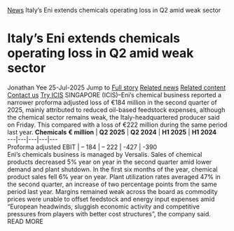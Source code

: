 [News](https://www.icis.com/explore/resources/news/) Italy’s Eni extends chemicals operating loss in Q2 amid weak sector
# Italy’s Eni extends chemicals operating loss in Q2 amid weak sector
Jonathan Yee
25-Jul-2025
Jump to
[Full story](https://www.icis.com/explore/resources/news/2025/07/25/11122251/italy-s-eni-extends-chemicals-operating-loss-in-q2-amid-weak-sector/#full-story)
[Related news](https://www.icis.com/explore/resources/news/2025/07/25/11122251/italy-s-eni-extends-chemicals-operating-loss-in-q2-amid-weak-sector/#related-articles)
[Related content](https://www.icis.com/explore/resources/news/2025/07/25/11122251/italy-s-eni-extends-chemicals-operating-loss-in-q2-amid-weak-sector/#related-contents)
[Contact us](https://www.icis.com/explore/resources/news/2025/07/25/11122251/italy-s-eni-extends-chemicals-operating-loss-in-q2-amid-weak-sector/#contact-us)
[Try ICIS](https://www.icis.com/explore/contact/try-icis-today/?intcmp=individual-news_try-icis)
SINGAPORE (ICIS)–Eni’s chemical business reported a narrower proforma adjusted loss of €184 million in the second quarter of 2025, mainly attributed to reduced oil-based feedstock expenses, although the chemical sector remains weak, the Italy-headquartered producer said on Friday. 
This compared with a loss of €222 million during the same period last year. 
**Chemicals**
**€ million** |  **Q2 2025** |  **Q2 2024** |  **H1 2025** |  **H1 2024**  
---|---|---|---|---  
Proforma adjusted EBIT  |  – 184  |  – 222  |  -427  |  -390   
Eni’s chemicals business is managed by Versalis. 
Sales of chemical products decreased 5% year on year in the second quarter amid lower demand and plant shutdown. 
In the first six months of the year, chemical product sales fell 6% year on year. 
Plant utilization rates averaged 47% in the second quarter, an increase of two percentage points from the same period last year. 
Margins remained weak across the board as commodity prices were unable to offset feedstock and energy input expenses amid “European headwinds, sluggish economic activity and competitive pressures from players with better cost structures”, the company said. 
READ MORE